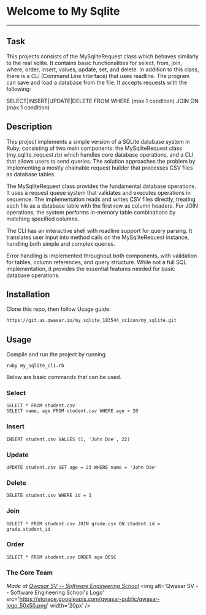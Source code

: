 # Welcome to My Sqlite
***

## Task
This projects consists of the MySqliteRequest class which behaves similarly to the real sqlite. It contains basic functionalities for select, from, join, where, order, insert, values, update, set, and delete. In addition to this class, there is a CLI (Command Line Interface) that uses readline. The program can save and load a database from the file. It accepts requests with the following:

SELECT|INSERT|UPDATE|DELETE
FROM
WHERE (max 1 condition)
JOIN ON (max 1 condition)

## Description
This project implements a simple version of a SQLite database system in Ruby, consisting of two main components: the MySqliteRequest class (my_sqlite_request.rb) which handles core database operations, and a CLI that allows users to send queries. The solution approaches the problem by implementing a mostly chainable request builder that processes CSV files as database tables.

The MySqliteRequest class provides the fundamental database operations. It uses a request queue system that validates and executes operations in sequence. The implementation reads and writes CSV files directly, treating each file as a database table with the first row as column headers. For JOIN operations, the system performs in-memory table combinations by matching specified columns.

The CLI has an interactive shell with readline support for query parsing. It translates user input into method calls on the MySqliteRequest instance, handling both simple and complex queries.

Error handling is implemented throughout both components, with validation for tables, column references, and query structure. While not a full SQL implementation, it provides the essential features needed for basic database operations.

## Installation
Clone this repo, then follow Usage guide:
```bash
https://git.us.qwasar.io/my_sqlite_183544_cc1con/my_sqlite.git
```

## Usage
Compile and run the project by running
```
ruby my_sqlite_cli.rb
```

Below are basic commands that can be used.

### Select
```
SELECT * FROM student.csv
SELECT name, age FROM student.csv WHERE age > 20
```
### Insert
```
INSERT student.csv VALUES (1, 'John Doe', 22)
```
### Update
```
UPDATE student.csv SET age = 23 WHERE name = 'John Doe'
```
### Delete
```
DELETE student.csv WHERE id = 1
```
### Join
```
SELECT * FROM student.csv JOIN grade.csv ON student.id = grade.student_id
```
### Order
```
SELECT * FROM student.csv ORDER age DESC
```



### The Core Team


<span><i>Made at <a href='https://qwasar.io'>Qwasar SV -- Software Engineering School</a></i></span>
<span><img alt='Qwasar SV -- Software Engineering School's Logo' src='https://storage.googleapis.com/qwasar-public/qwasar-logo_50x50.png' width='20px' /></span>
